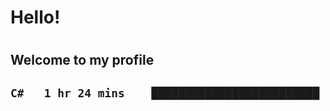
<h1>Hello!<h1>
<h2>Welcome to my profile<h2>

<!--START_SECTION:waka-->

```txt
C#   1 hr 24 mins    █████████████████████████   100.00 %
```

<!--END_SECTION:waka-->
